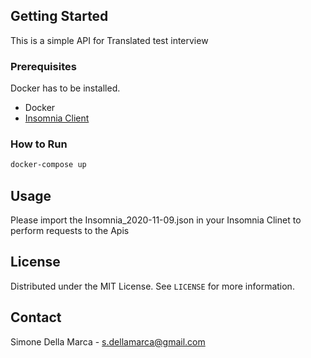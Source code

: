 <!-- GETTING STARTED -->

## Getting Started

This is a simple API for Translated test interview

### Prerequisites

Docker has to be installed.

- Docker
- [Insomnia Client](https://insomnia.rest/)

### How to Run

```sh
docker-compose up
```

<!-- USAGE EXAMPLES -->

## Usage

Please import the Insomnia_2020-11-09.json in your Insomnia Clinet to perform requests to the Apis

<!-- LICENSE -->

## License

Distributed under the MIT License. See `LICENSE` for more information.

<!-- CONTACT -->

## Contact

Simone Della Marca - s.dellamarca@gmail.com
